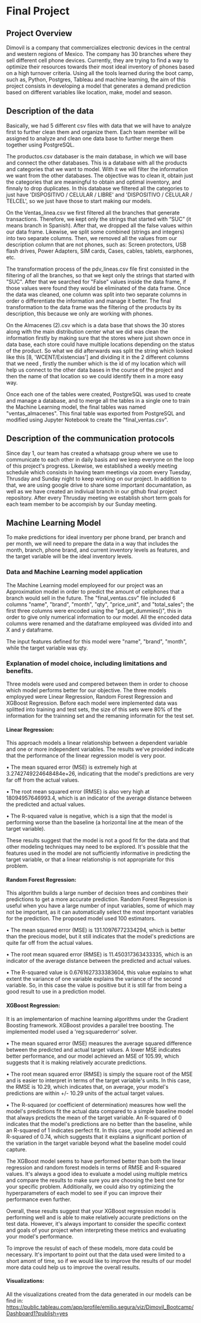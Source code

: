 

# Final Project
## Project Overview
Dimovil is a company that commercializes electronic devices in the central and western regions of Mexico. The company has 30 branches where they sell different cell phone devices. Currently, they are trying to find a way to optimize their resources towards their most ideal inventory of phones based on a high turnover criteria.
Using all the tools learned during the boot camp, such as, Python, Postgres, Tableau and machine learning, the aim of this project consists in developing a model that generates a demand prediction based on different variables like location, make, model and season.  

## Description of the data
Basically, we had 5 different csv files with data that we will have to analyze first to further clean them and organize them.
Each team member will be assigned to analyze and clean one data base to further merge them together using PostgreSQL.


The productos.csv databaser is the main database, in which we will base and connect the other databases. This is a database with all the products and categories that we want to model. With it we will filter the information we want from the other databases. The objective was to clean it, obtain just the categories that are meaningful to obtain and optimal inventory, and finnaly to drop duplicates. In this database we filtered all the categories to just have 'DISPOSITIVO / CELULAR / LIBRE' and 'DISPOSITIVO / CELULAR / TELCEL', so we just have those to start making our models. 


On the Ventas_linea.csv we first filtered all the branches that generate transactions. Therefore, we kept only the strings that started with “SUC” (it means branch in Spanish).
After that, we dropped all the false values within our data frame. Likewise, we split some combined (strings and integers) into two separate columns.
Then, we removed all the values from our description column that are not phones, such as: Screen protectors, USB flash drives, Power Adapters, SIM cards, Cases, cables, tablets, earphones, etc.

The transformation process of the pdv_lineas.csv file first consisted in the filtering of all the branches, so that we kept only the strings that started with "SUC". After that we searched for "False" values inside the data frame, if those values were found they would be eliminated of the data frame. Once the data was cleaned, one column was split into two separate columns in order o differentiate the information and manage it better. The final transformation to the data frame was the filtering of the products by its description, this because we only are working with phones. 

On the Almacenes (2).csv which is a data base that shows the 30 stores along with the main distribution center what we did was clean the information firstly by making sure that the stores where just shown once in data base, each store could have multiple locations depending on the status of the product. So what we did afterwards was split the string which looked like this [8, 'WCENT/Existencias'] and dividing it in the 2 different columns that we need , firstly the number which is the id of my location which will help us connect to the other data bases in the course of the project and then the name of that location so we could identify them in a more easy way.

Once each one of the tables were created, PostgreSQL was used to create and manage a database, and to merge all the tables in a single one to train the Machine Learning model, the final tables was named "ventas_almacenes". This final table was exported from PostgreSQL and modified using Jupyter Notebook to create the "final_ventas.csv". 

## Description of the communication protocols
Since day 1, our team has created a whatsapp group where we use to communicate to each other in daily basis and we keep everyone on the loop of this project's progress. Likewise, we established a weekly meeting schedule which consists in having team meetings via zoom every Tuesday, Thrusday and Sunday night to keep working on our project. 
In addition to that, we are using google drive to share some important documantation, as well as we have created an indiviual branch in our github final project repository. 
After every Thrusday meeting we establish short term goals for each team member to be accompish by our Sunday meeting. 

## Machine Learning Model
To make predictions for ideal inventory per phone brand, per branch and per month, we will need to prepare the data in a way that includes the month, branch, phone brand, and current inventory levels as features, and the target variable will be the ideal inventory levels.

### Data and Machine Learning model application
The Machine Learning model employeed for our project was an Approximation model in order to predict the amount of cellphones that a branch would sell in the future. The "final_ventas.csv" file included 6 columns "name", "brand", "month", "qty", "price_unit", and "total_sales"; the first three columns were encoded using the "pd.get_dummies()", this in order to give only numerical information to our model. All the encoded data columns were renamed and the dataframe employeed was divided into and X and y dataframe. 

The input features defined for this model were "name", "brand", "month", while the target variable was qty.

### Explanation of model choice, including limitations and benefits.

Three models were used and compered between them in order to choose which model performs better for our objective. The three models employyed were Linear Regression, Random Forest Regression and XGBoost Regression. Before each model were implemented data was splitted into training and test sets, the size of this sets were 80% of the information for the trainning set and the remaning informatin for the test set.

#### Linear Regression:
This approach models a linear relationship between a dependent variable and one or more independent variables. The results we've provided indicate that the performance of the linear regression model is very poor.

•	The mean squared error (MSE) is extremely high at 3.2742749224648484e+26, indicating that the model's predictions are very far off from the actual values.

•	The root mean squared error (RMSE) is also very high at 18094957646993.4, which is an indicator of the average distance between the predicted and actual values.

•	The R-squared value is negative, which is a sign that the model is performing worse than the baseline (a horizontal line at the mean of the target variable).

These results suggest that the model is not a good fit for the data and that other modeling techniques may need to be explored. It's possible that the features used in the model are not sufficiently informative in predicting the target variable, or that a linear relationship is not appropriate for this problem.

#### Random Forest Regression:
This algorithm builds a large number of decision trees and combines their predictions to get a more accurate prediction. Random Forest Regression is useful when you have a large number of input variables, some of which may not be important, as it can automatically select the most important variables for the prediction. The proposed model used 100 estimators.

•	The mean squared error (MSE) is 131.10976772334294, which is better than the precious model, but it still indicates that the model's predictions are quite far off from the actual values.

•	The root mean squared error (RMSE) is 11.450317363433335, which is an indicator of the average distance between the predicted and actual values.

•	The R-squared value is 0.6761627333383604, this value explains to what extent the variance of one variable explains the variance of the second variable. So, in this case the value is positive but it is still far from being a good result to use in a prediction model.

#### XGBoost Regression: 
It is an implementarion of machine learning algorithms under the Gradient Boosting framework. XGBoost provides a parallel tree boosting. The implemented model used a 'reg:squarederror' solver.

• The mean squared error (MSE) measures the average squared difference between the predicted and actual target values. A lower MSE indicates better performance, and our model achieved an MSE of 105.99, which suggests that it is making relatively accurate predictions.

•	The root mean squared error (RMSE) is simply the square root of the MSE and is easier to interpret in terms of the target variable's units. In this case, the RMSE is 10.29, which indicates that, on average, your model's predictions are within +/- 10.29 units of the actual target values.

• The R-squared (or coefficient of determination) measures how well the model's predictions fit the actual data compared to a simple baseline model that always predicts the mean of the target variable. An R-squared of 0 indicates that the model's predictions are no better than the baseline, while an R-squared of 1 indicates perfect fit. In this case, your model achieved an R-squared of 0.74, which suggests that it explains a significant portion of the variation in the target variable beyond what the baseline model could capture.

The XGBoost model seems to have performed better than both the linear regression and random forest models in terms of RMSE and R-squared values.
It's always a good idea to evaluate a model using multiple metrics and compare the results to make sure you are choosing the best one for your specific problem. Additionally, we could also try optimizing the hyperparameters of each model to see if you can improve their performance even further.

Overall, these results suggest that your XGBoost regression model is performing well and is able to make relatively accurate predictions on the test data. However, it's always important to consider the specific context and goals of your project when interpreting these metrics and evaluating your model's performance.

To improve the resulst of each of these models, more data could be necessary. It's important to point out that the data used were limited to a short amont of time, so if we would like to improve the results of our model more data could help us to improve the overall results.

#### Visualizations:
All the visualizations created from the data generated in our models can be find in:
https://public.tableau.com/app/profile/emilio.segura/viz/Dimovil_Bootcamp/Dashboard1?publish=yes
